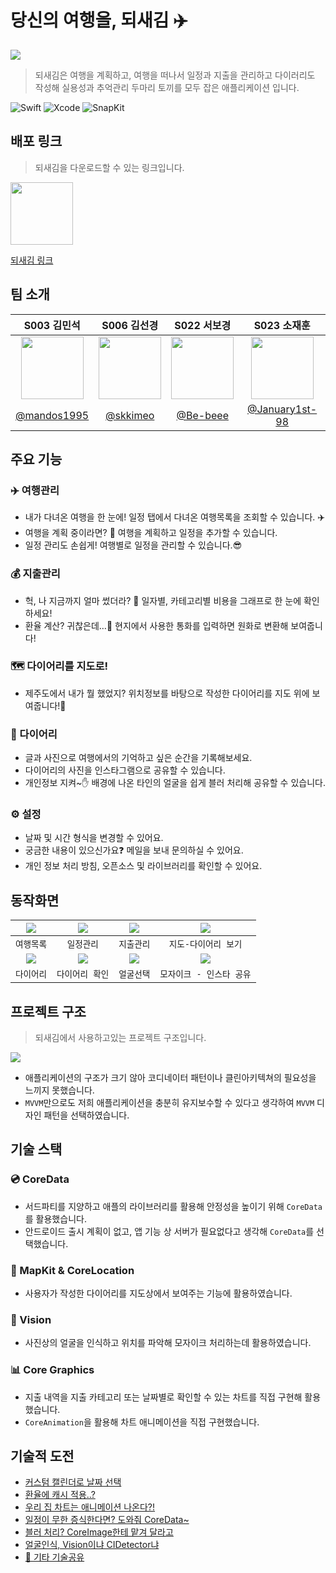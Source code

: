 # 당신의 여행을, 되새김 ✈️

<img src="https://user-images.githubusercontent.com/76734067/207257347-98c2c9e4-013f-4132-8029-99bbaa743d73.png">

> 되새김은 여행을 계획하고, 여행을 떠나서 일정과 지출을 관리하고 다이러리도 작성해 실용성과 추억관리 두마리 토끼를 모두 잡은 애플리케이션 입니다.

![Swift](https://img.shields.io/badge/swift-v5.7-orange?logo=swift) 
![Xcode](https://img.shields.io/badge/xcode-v14.0-blue?logo=xcode)
![SnapKit](https://img.shields.io/badge/SnapKit-v14.0-green)

## 배포 링크

> 되새김을 다운로드할 수 있는 링크입니다.

<img width="100" src="https://user-images.githubusercontent.com/76734067/207779701-cd44d8b6-d3eb-473d-86f6-50fc0f439374.png">

[되새김 링크](https://apps.apple.com/kr/app/%EB%90%98%EC%83%88%EA%B9%80/id6444737875)

## 팀 소개

|S003 김민석|S006 김선경|S022 서보경|S023 소재훈|
|:-:|:-:|:-:|:-:|
|<img src="https://avatars.githubusercontent.com/u/77199797?v=4" width=100>|<img src="https://avatars.githubusercontent.com/u/81314063?v=4" width=100>|<img src="https://avatars.githubusercontent.com/u/50136980?v=4" width=100>|<img src="https://avatars.githubusercontent.com/u/76734067?v=4" width=100>|
|[@mandos1995](https://github.com/mandos1995)|[@skkimeo](https://github.com/skkimeo)|[@Be-beee](https://github.com/Be-beee)|[@January1st-98](https://github.com/January1st-98)|

## 주요 기능

### ✈️ 여행관리
- 내가 다녀온 여행을 한 눈에! 일정 탭에서 다녀온 여행목록을 조회할 수 있습니다. ✈️
- 여행을 계획 중이라면? 👀 여행을 계획하고 일정을 추가할 수 있습니다.
- 일정 관리도 손쉽게! 여행별로 일정을 관리할 수 있습니다.😎

### 💰 지출관리
- 헉, 나 지금까지 얼마 썼더라? 🤑 일자별, 카테고리별 비용을 그래프로 한 눈에 확인하세요!
- 환율 계산? 귀찮은데…🫤 현지에서 사용한 통화를 입력하면 원화로 변환해 보여줍니다!

### 🗺 다이어리를 지도로!
- 제주도에서 내가 뭘 했었지? 위치정보를 바탕으로 작성한 다이어리를 지도 위에 보여줍니다!📍

### 📝 다이어리
- 글과 사진으로 여행에서의 기억하고 싶은 순간을 기록해보세요.
- 다이어리의 사진을 인스타그램으로 공유할 수 있습니다.
- 개인정보 지켜~✋ 배경에 나온 타인의 얼굴을 쉽게 블러 처리해 공유할 수 있습니다.

### ⚙️ 설정
- 날짜 및 시간 형식을 변경할 수 있어요.
- 궁금한 내용이 있으신가요❓ 메일을 보내 문의하실 수 있어요.
- 개인 정보 처리 방침, 오픈소스 및 라이브러리를 확인할 수 있어요.

## 동작화면

|<img src="https://user-images.githubusercontent.com/76734067/207781971-47476431-72ef-4129-b9af-e3272b98fb3e.png">|<img src="https://user-images.githubusercontent.com/76734067/207781978-678f5dd3-d284-4954-81f2-ade9d3ac3f97.png">|<img src="https://user-images.githubusercontent.com/76734067/207781979-eff40a32-937d-449a-8950-af2416a9450b.png">|<img src="https://user-images.githubusercontent.com/76734067/207781983-91bcaf7d-8bef-4778-b20c-3f73260a8acd.png">|
|:-:|:-:|:-:|:-:|
|`여행목록`|`일정관리`|`지출관리`|`지도-다이어리 보기`|
|<img src="https://user-images.githubusercontent.com/76734067/207781984-cf015692-8754-40d5-b097-1ad2260fee75.png">|<img src="https://user-images.githubusercontent.com/76734067/207781987-f29f289c-652e-48bb-93cd-dda38d6117f8.png">|<img src="https://user-images.githubusercontent.com/76734067/207781989-1b64e17f-4c44-4f08-84e4-a8bd990c7cf4.png">|<img src="https://user-images.githubusercontent.com/76734067/207781991-3fa9e5aa-75f2-42f4-9100-808d48b8f3fa.png">|
|`다이어리`|`다이어리 확인`|`얼굴선택`|`모자이크 - 인스타 공유`|

## 프로젝트 구조

> 되새김에서 사용하고있는 프로젝트 구조입니다.

<img src="https://user-images.githubusercontent.com/76734067/207780104-3a489812-6340-46bd-8087-56a2bd7cb229.png">

- 애플리케이션의 구조가 크기 않아 코디네이터 패턴이나 클린아키텍쳐의 필요성을 느끼지 못했습니다.
- `MVVM`만으로도 저희 애플리케이션을 충분히 유지보수할 수 있다고 생각하여 `MVVM` 디자인 패턴을 선택하였습니다.

## 기술 스택

### 💿 CoreData
- 서드파티를 지양하고 애플의 라이브러리를 활용해 안정성을 높이기 위해 `CoreData`를 활용했습니다.
- 안드로이드 출시 계획이 없고, 앱 기능 상 서버가 필요없다고 생각해 `CoreData`를 선택했습니다.

### 🧭 MapKit & CoreLocation
- 사용자가 작성한 다이어리를 지도상에서 보여주는 기능에 활용하였습니다.

### 🙈 Vision
- 사진상의 얼굴을 인식하고 위치를 파악해 모자이크 처리하는데 활용하였습니다.

### 📊 Core Graphics
- 지출 내역을 지출 카테고리 또는 날짜별로 확인할 수 있는 차트를 직접 구현해 활용했습니다.
- `CoreAnimation`을 활용해 차트 애니메이션을 직접 구현했습니다.

## 기술적 도전
- [커스텀 캘린더로 날짜 선택](https://github.com/boostcampwm-2022/iOS11-Doesaegim/wiki/%EA%B8%B0%EC%88%A0%EC%A0%81-%EB%8F%84%EC%A0%84#%EC%BB%A4%EC%8A%A4%ED%85%80-%EC%BA%98%EB%A6%B0%EB%8D%94%EB%A1%9C-%EB%82%A0%EC%A7%9C-%EC%84%A0%ED%83%9D)
- [환율에 캐시 적용..?](https://github.com/boostcampwm-2022/iOS11-Doesaegim/wiki/%EA%B8%B0%EC%88%A0%EC%A0%81-%EB%8F%84%EC%A0%84#%ED%99%98%EC%9C%A8%EC%97%90-%EC%BA%90%EC%8B%9C-%EC%A0%81%EC%9A%A9)
- [우리 집 차트는 애니메이션 나온다?!](https://github.com/boostcampwm-2022/iOS11-Doesaegim/wiki/%EA%B8%B0%EC%88%A0%EC%A0%81-%EB%8F%84%EC%A0%84#%EC%9A%B0%EB%A6%AC-%EC%A7%91-%EC%B0%A8%ED%8A%B8%EB%8A%94-%EC%95%A0%EB%8B%88%EB%A9%94%EC%9D%B4%EC%85%98-%EB%82%98%EC%98%A8%EB%8B%A4)
- [일정이 무한 증식한다면? 도와줘 CoreData~](https://github.com/boostcampwm-2022/iOS11-Doesaegim/wiki/%EA%B8%B0%EC%88%A0%EC%A0%81-%EB%8F%84%EC%A0%84#%EC%9D%BC%EC%A0%95%EC%9D%B4-%EB%AC%B4%ED%95%9C-%EC%A6%9D%EC%8B%9D%ED%95%9C%EB%8B%A4%EB%A9%B4-%EB%8F%84%EC%99%80%EC%A4%98-coredata)
- [블러 처리? CoreImage한테 맡겨 달라고](https://github.com/boostcampwm-2022/iOS11-Doesaegim/wiki/%EA%B8%B0%EC%88%A0%EC%A0%81-%EB%8F%84%EC%A0%84#%EB%B8%94%EB%9F%AC-%EC%B2%98%EB%A6%AC-coreimage%ED%95%9C%ED%85%8C-%EB%A7%A1%EA%B2%A8-%EB%8B%AC%EB%9D%BC%EA%B3%A0)
- [얼굴인식, Vision이냐 CIDetector냐](https://github.com/boostcampwm-2022/iOS11-Doesaegim/wiki/%EA%B8%B0%EC%88%A0%EC%A0%81-%EB%8F%84%EC%A0%84#%EC%96%BC%EA%B5%B4%EC%9D%B8%EC%8B%9D-vision%EC%9D%B4%EB%83%90-cidetector%EB%83%90)
- [🍎 기타 기술공유](https://github.com/boostcampwm-2022/iOS11-Doesaegim/wiki/%EA%B8%B0%EC%88%A0%EC%A0%81-%EB%8F%84%EC%A0%84#%EA%B8%B0%ED%83%80-%EA%B8%B0%EC%88%A0-%EA%B3%B5%EC%9C%A0)
